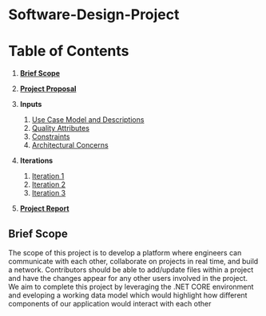 # Software-Design-Project
# Table of Contents
1. [**Brief Scope**](#brief-scope)
2. [**Project Proposal**](/SOFE3650%20-%20Project%20Proposal.pdf)
3. **Inputs**
    1. [Use Case Model and Descriptions](/UseCases.pdf)
    2. [Quality Attributes](/Quality%20Attributes.pdf)
    3. [Constraints](/Constraints.pdf)
    4. [Architectural Concerns](/Concerns.pdf)
4. **Iterations**
    1. [Iteration 1](Iteration%201.md)
    2. [Iteration 2](/Iteration%202.md)
    3. [Iteration 3](/Iteration%203.md)

5. [**Project Report**](/Project%20Report.pdf)

## Brief Scope
The scope of this project is to develop a platform where engineers can communicate with each other, collaborate on projects in real time, and build a network. Contributors should be able to add/update files within a project and have the changes appear for any other users involved in the project. We aim to complete this project by leveraging the .NET CORE environment and eveloping a working data model which would highlight how different components of our application would interact with each other
